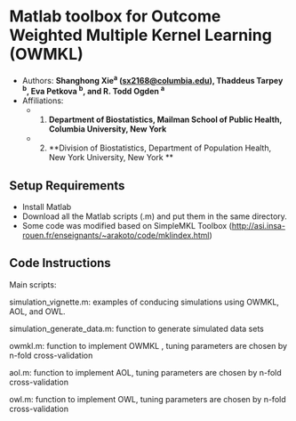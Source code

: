 # Matlab toolbox for Outcome Weighted Multiple Kernel Learning (OWMKL)

- Authors: **Shanghong Xie<sup>a</sup> (sx2168@columbia.edu), Thaddeus Tarpey <sup>b</sup>, Eva Petkova <sup>b</sup>, and R. Todd Ogden <sup>a</sup>**
- Affiliations: 
  + 1. **Department of Biostatistics, Mailman School of Public Health, Columbia University, New York**
  + 2. **Division of Biostatistics, Department of Population Health, New York University, New York **
  
  
## Setup Requirements
- Install Matlab 
- Download all the Matlab scripts (.m) and put them in the same directory. 
- Some code was modified based on SimpleMKL Toolbox (http://asi.insa-rouen.fr/enseignants/~arakoto/code/mklindex.html)

## Code Instructions

Main scripts:

simulation_vignette.m: examples of conducing simulations using OWMKL, AOL, and OWL.

simulation_generate_data.m: function to generate simulated data sets

owmkl.m: function to implement OWMKL , tuning parameters are chosen by n-fold cross-validation

aol.m: function to implement AOL, tuning parameters are chosen by n-fold cross-validation

owl.m: function to implement OWL, tuning parameters are chosen by n-fold cross-validation

